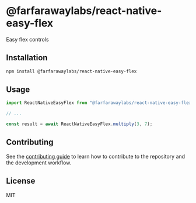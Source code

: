 # @farfarawaylabs/react-native-easy-flex

Easy flex controls

## Installation

```sh
npm install @farfarawaylabs/react-native-easy-flex
```

## Usage

```js
import ReactNativeEasyFlex from "@farfarawaylabs/react-native-easy-flex";

// ...

const result = await ReactNativeEasyFlex.multiply(3, 7);
```

## Contributing

See the [contributing guide](CONTRIBUTING.md) to learn how to contribute to the repository and the development workflow.

## License

MIT
